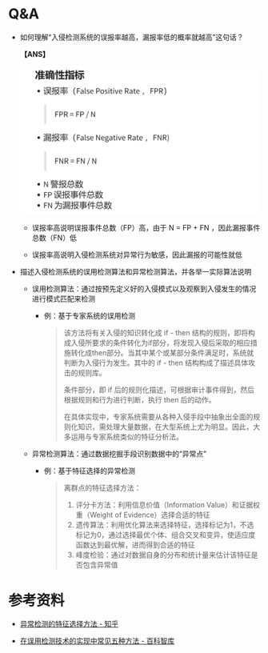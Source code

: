 # Q&A

- 如何理解“入侵检测系统的误报率越高，漏报率低的概率就越高”这句话？

    **【ANS】** 
    
    ![img](img/standard.PNG)

    - 误报率高说明误报事件总数（FP）高，由于 N = FP + FN ，因此漏报事件总数（FN）低

    - 误报率高说明入侵检测系统对异常行为敏感，因此漏报的可能性就低

- 描述入侵检测系统的误用检测算法和异常检测算法，并各举一实际算法说明

    - 误用检测算法：通过按预先定义好的入侵模式以及观察到入侵发生的情况进行模式匹配来检测

        - 例：基于专家系统的误用检测

            > 该方法将有关入侵的知识转化成 if - then 结构的规则，即将构成入侵所要求的条件转化为if部分，将发现入侵后采取的相应措施转化成then部分。当其中某个或某部分条件满足时，系统就判断为入侵行为发生。其中的 if - then 结构构成了描述具体攻击的规则库。
            >
            > 条件部分，即 if 后的规则化描述，可根据审计事件得到，然后根据规则和行为进行判断，执行 then 后的动作。
            >
            > 在具体实现中，专家系统需要从各种入侵手段中抽象出全面的规则化知识，需处理大量数据，在大型系统上尤为明显。因此，大多运用与专家系统类似的特征分析法。

    - 异常检测算法：通过数据挖掘手段识别数据中的“异常点”

        - 例：基于特征选择的异常检测

            > 离群点的特征选择方法：
            > 1. 评分卡方法：利用信息价值（Information Value）和证据权重（Weight of Evidence）选择合适的特征
            > 2. 遗传算法：利用优化算法来选择特征，选择标记为1，不选标记为0，通过选择最优个体、组合交叉和变异，使适应度函数达到最优解，进而得到合适的特征
            > 3. 峰度检验：通过对数据自身的分布和统计量来估计该特征是否包含异常值

# 参考资料

- [异常检测的特征选择方法 - 知乎](https://zhuanlan.zhihu.com/p/66813357)

- [在误用检测技术的实现中常见五种方法 - 百科智库](https://www.tmzhiku.com/zhishi/54866.html)